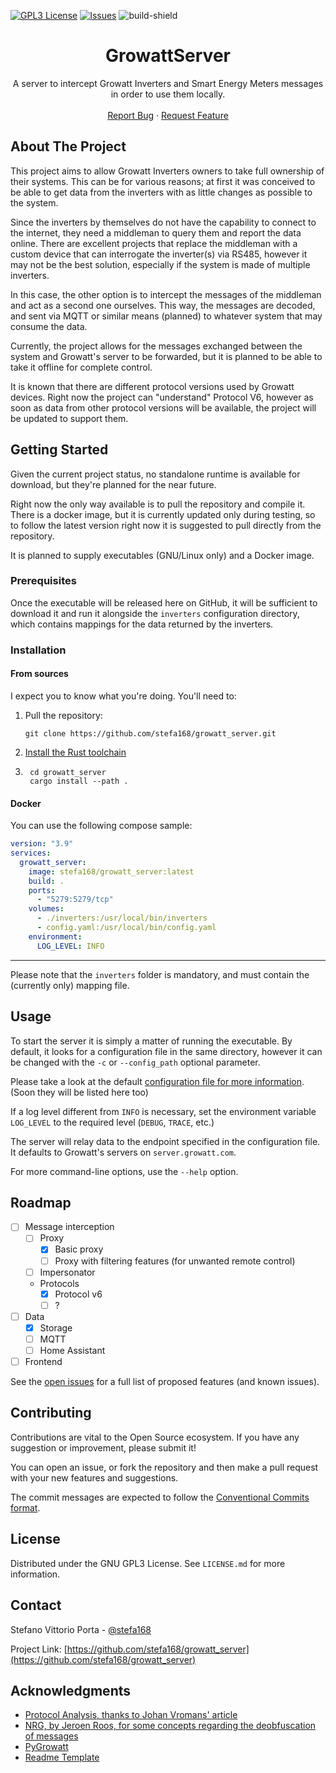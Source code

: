 <!-- Improved compatibility of back to top link: See: https://github.com/othneildrew/Best-README-Template/pull/73 -->
<a name="readme-top"></a>
<!--
Readme template from https://github.com/othneildrew/Best-README-Template
-->

<!-- PROJECT SHIELDS -->
<!-- https://www.markdownguide.org/basic-syntax/#reference-style-links -->

[//]: # ([![Contributors][contributors-shield]][contributors-url])
[//]: # ([![Forks][forks-shield]][forks-url])
[//]: # ([![Stargazers][stars-shield]][stars-url])
[![GPL3 License][license-shield]][license-url]
[![Issues][issues-shield]][issues-url]
![build-shield]

<div align="center">
<!-- 
  <a href="https://github.com/github_username/repo_name">
    <img src="images/logo.png" alt="Logo" width="80" height="80">
  </a>
-->

<h1 align="center">GrowattServer</h1>

  <p align="center">
    A server to intercept Growatt Inverters and Smart Energy Meters messages in order to use them locally.
    <br />
    <!--<a href="https://github.com/github_username/repo_name"><strong>Explore the docs »</strong></a>-->
    <br />
    <a href="https://github.com/github_username/repo_name/issues">Report Bug</a>
    ·
    <a href="https://github.com/github_username/repo_name/issues">Request Feature</a>
  </p>
</div>

## About The Project

[//]: # ([![Product Name Screen Shot][product-screenshot]]&#40;https://example.com&#41;)

This project aims to allow Growatt Inverters owners to take full ownership of their systems.
This can be for various reasons; at first it was conceived to be able to get data from the inverters with as little changes as possible to the system.

Since the inverters by themselves do not have the capability to connect to the internet, they need a middleman to query them and report the data online.
There are excellent projects that replace the middleman with a custom device that can interrogate the inverter(s) via RS485, however it may not be the best solution, especially if the system is made of multiple inverters.

In this case, the other option is to intercept the messages of the middleman and act as a second one ourselves.
This way, the messages are decoded, and sent via MQTT or similar means (planned) to whatever system that may consume the data.

Currently, the project allows for the messages exchanged between the system and Growatt's server to be forwarded, but it is planned to be able to take it offline for complete control. 

It is known that there are different protocol versions used by Growatt devices. 
Right now the project can "understand" Protocol V6, however as soon as data from other protocol versions will be available, the project will be updated to support them.

## Getting Started

Given the current project status, no standalone runtime is available for download, but they're planned for the near future.

Right now the only way available is to pull the repository and compile it.
There is a docker image, but it is currently updated only during testing, so to follow the latest version right now it is suggested to pull directly from the repository.

It is planned to supply executables (GNU/Linux only) and a Docker image.

### Prerequisites

Once the executable will be released here on GitHub, it will be sufficient to download it and run it alongside the `inverters` configuration directory, which contains mappings for the data returned by the inverters.

### Installation

#### From sources

I expect you to know what you're doing. You'll need to:

1. Pull the repository:
    ```shell
   git clone https://github.com/stefa168/growatt_server.git
   ```
2. [Install the Rust toolchain](https://www.rust-lang.org/tools/install)
3. ```shell
    cd growatt_server
    cargo install --path .
    ```

#### Docker

You can use the following compose sample:

```yaml
version: "3.9"
services:
  growatt_server:
    image: stefa168/growatt_server:latest
    build: .
    ports:
      - "5279:5279/tcp"
    volumes:
      - ./inverters:/usr/local/bin/inverters
      - config.yaml:/usr/local/bin/config.yaml
    environment:
      LOG_LEVEL: INFO
```

---

Please note that the `inverters` folder is mandatory, and must contain the (currently only) mapping file.

<!-- USAGE EXAMPLES -->
## Usage

To start the server it is simply a matter of running the executable.
By default, it looks for a configuration file in the same directory, however it can be changed with the `-c` or `--config_path` optional parameter.

Please take a look at the default [configuration file for more information](config.yaml). (Soon they will be listed here too)

If a log level different from `INFO` is necessary, set the environment variable `LOG_LEVEL` to the required level (`DEBUG`, `TRACE`, etc.)

The server will relay data to the endpoint specified in the configuration file.
It defaults to Growatt's servers on `server.growatt.com`.

For more command-line options, use the `--help` option.

<!-- ROADMAP -->
## Roadmap

- [ ] Message interception
    - [ ] Proxy
        - [x] Basic proxy
        - [ ] Proxy with filtering features (for unwanted remote control)
    - [ ] Impersonator
    - Protocols
        - [x] Protocol v6
        - [ ] ?
- [ ] Data
    - [x] Storage
    - [ ] MQTT
    - [ ] Home Assistant
- [ ] Frontend

See the [open issues](https://github.com/github_username/repo_name/issues) for a full list of proposed features (and known issues).

<!-- CONTRIBUTING -->
## Contributing

Contributions are vital to the Open Source ecosystem. 
If you have any suggestion or improvement, please submit it!

You can open an issue, or fork the repository and then make a pull request with your new features and suggestions.

The commit messages are expected to follow the [Conventional Commits format](https://www.conventionalcommits.org/en/v1.0.0/).

<!-- LICENSE -->
## License

Distributed under the GNU GPL3 License. See `LICENSE.md` for more information.

<!-- CONTACT -->
## Contact

Stefano Vittorio Porta - [@stefa168](https://twitter.com/stefa168)

Project Link: [https://github.com/stefa168/growatt_server](https://github.com/stefa168/growatt_server)





<!-- ACKNOWLEDGMENTS -->
## Acknowledgments

* [Protocol Analysis, thanks to Johan Vromans' article](https://www.vromans.org/software/sw_growatt_wifi_protocol.html)
* [NRG, by Jeroen Roos, for some concepts regarding the deobfuscation of messages](https://gitlab.com/jeroenrnl/nrg)
* [PyGrowatt](https://github.com/aaronjbrown/PyGrowatt)
* [Readme Template](https://github.com/othneildrew/Best-README-Template)





<!-- MARKDOWN LINKS & IMAGES -->
<!-- https://www.markdownguide.org/basic-syntax/#reference-style-links -->
[issues-shield]: https://img.shields.io/github/issues/stefa168/growatt_server.svg?logo=github
[issues-url]: https://github.com/stefa168/growatt_server/issues
[license-shield]: https://www.gnu.org/graphics/gplv3-or-later-sm.png
[license-url]: https://github.com/stefa168/growatt_server/blob/master/LICENSE.md
[build-shield]: https://img.shields.io/github/actions/workflow/status/stefa168/growatt_server/rust.yml?logo=rust
